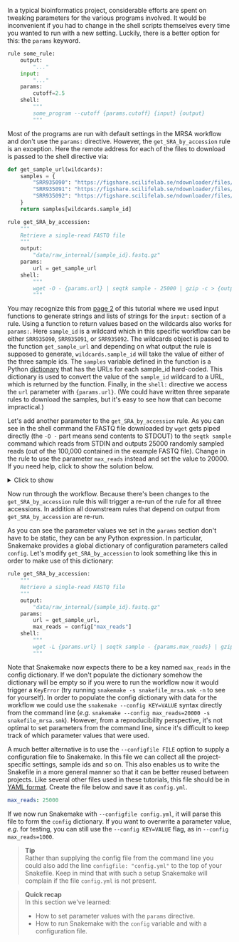 In a typical bioinformatics project, considerable efforts are spent on tweaking
parameters for the various programs involved. It would be inconvenient if you
had to change in the shell scripts themselves every time you wanted to run with
a new setting. Luckily, there is a better option for this: the `params`
keyword.

```python
rule some_rule:
    output:
        "..."
    input:
        "..."
    params:
        cutoff=2.5
    shell:
        """
        some_program --cutoff {params.cutoff} {input} {output}
        """
```

Most of the programs are run with default settings in the MRSA workflow and
don't use the `params:` directive. However, the `get_SRA_by_accession` rule
is an exception. Here the remote address for each of the files to download
is passed to the shell directive via:

```python
def get_sample_url(wildcards):
    samples = {
        "SRR935090": "https://figshare.scilifelab.se/ndownloader/files/39539767",
        "SRR935091": "https://figshare.scilifelab.se/ndownloader/files/39539770",
        "SRR935092": "https://figshare.scilifelab.se/ndownloader/files/39539773"
    }
    return samples[wildcards.sample_id]

rule get_SRA_by_accession:
    """
    Retrieve a single-read FASTQ file
    """
    output:
        "data/raw_internal/{sample_id}.fastq.gz"
    params:
        url = get_sample_url
    shell:
        """
        wget -O - {params.url} | seqtk sample - 25000 | gzip -c > {output[0]}
        """

```

You may recognize this from [page 2](snakemake-2-the-basics) of this
tutorial where we used input functions to generate strings and lists of
strings for the `input:` section of a rule. Using a function to return
values based on the wildcards also works for `params:`. Here `sample_id` is
a wildcard which in this specific workflow can be either `SRR935090`,
`SRR935091`, or `SRR935092`. The wildcards object is passed to the function
`get_sample_url` and depending on what output the rule is supposed to
generate, `wildcards.sample_id` will take the value of either of the three
sample ids. The `samples` variable defined in the function is a Python
[dictionary](https://docs.python.org/3/tutorial/datastructures.html#dictionaries)
that has the URLs for each sample_id hard-coded. This dictionary is used to
convert the value of the `sample_id` wildcard to a URL, which is returned by
the function. Finally, in the `shell:` directive we access the `url` parameter
with `{params.url}`. (We could have written three separate rules to download
the samples, but it's easy to see how that can become impractical.)

Let's add another parameter to the `get_SRA_by_accession` rule. As you can
see in the shell command the FASTQ file downloaded by `wget` gets piped
directly (the `-O -` part means send contents to STDOUT) to the `seqtk sample`
command which reads from STDIN and outputs 25000 randomly sampled reads (out
of the 100,000 contained in the example FASTQ file). Change in the rule to
use the parameter `max_reads` instead and set the value to 20000. If you
need help, click to show the solution below.

<details>
<summary> Click to show </summary>


```python
rule get_SRA_by_accession:
    """
    Retrieve a single-read FASTQ file
    """
    output:
        "data/raw_internal/{sample_id}.fastq.gz"
    params:
        url = get_sample_url,
        max_reads = 20000
    shell:
        """
        wget -O - {params.url} | seqtk sample - {params.max_reads} | gzip -c > {output[0]}
        """
```

</details>

Now run through the workflow. Because there's been changes to the `get_SRA_by_accession`
rule this will trigger a re-run of the rule for all three accessions. In addition
all downstream rules that depend on output from `get_SRA_by_accession` are re-run.

As you can see the parameter values we set in the `params` section don't have
to be static, they can be any Python expression. In particular, Snakemake
provides a global dictionary of configuration parameters called `config`.
Let's modify `get_SRA_by_accession` to look something like this in order to
make use of this dictionary:

```python
rule get_SRA_by_accession:
    """
    Retrieve a single-read FASTQ file
    """
    output:
        "data/raw_internal/{sample_id}.fastq.gz"
    params:
        url = get_sample_url,
        max_reads = config["max_reads"]
    shell:
        """
        wget -L {params.url} | seqtk sample - {params.max_reads} | gzip -c > {output[0]}
        """
```

Note that Snakemake now expects there to be a key named `max_reads` in the config
dictionary. If we don't populate the dictionary somehow the dictionary will be
empty so if you were to run the workflow now it would trigger a `KeyError` (try
running `snakemake -s snakefile_mrsa.smk -n` to see for yourself).
In order to populate the config dictionary with data for the workflow we could
use the `snakemake --config KEY=VALUE` syntax directly from the command line
(_e.g._ `snakemake --config max_reads=20000 -s snakefile_mrsa.smk`).
However, from a reproducibility perspective, it's not optimal to set parameters
from the command line, since it's difficult to keep track of which parameter
values that were used.

A much better alternative is to use the `--configfile FILE` option to supply a
configuration file to Snakemake. In this file we can collect all the
project-specific settings, sample ids and so on. This also enables us to write
the Snakefile in a more general manner so that it can be better reused between
projects. Like several other files used in these tutorials, this file should be
in [YAML format](https://en.wikipedia.org/wiki/YAML). Create the file below and
save it as `config.yml`.

```yaml
max_reads: 25000
```

If we now run Snakemake with `--configfile config.yml`, it will parse this file
to form the `config` dictionary. If you want to overwrite a parameter value,
*e.g.* for testing, you can still use the `--config KEY=VALUE` flag, as in
`--config max_reads=1000`.

> **Tip** <br>
> Rather than supplying the config file from the command line you could also
> add the line `configfile: "config.yml"` to the top of your Snakefile. Keep in
> mind that with such a setup Snakemake will complain if the file `config.yml`
> is not present.

> **Quick recap** <br>
> In this section we've learned:
>
> - How to set parameter values with the `params` directive.
> - How to run Snakemake with the `config` variable and with a configuration file.

